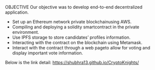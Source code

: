 OBJECTIVE
Our objective was to develop end-to-end decentralized application. 
- Set up an Ethereum network private blockchainusing AWS. 
- Compiling and deploying a solidity smartcontract in the private environment. 
- Use IPFS storage to store candidates’ profiles information. 
- Interacting with the contract on the blockchain using Metamask. 
- Interact with the contract through a web pageto allow for voting and display important vote information.

Below is the link detail:
https://shubhra13.github.io/CryptoKnights/
